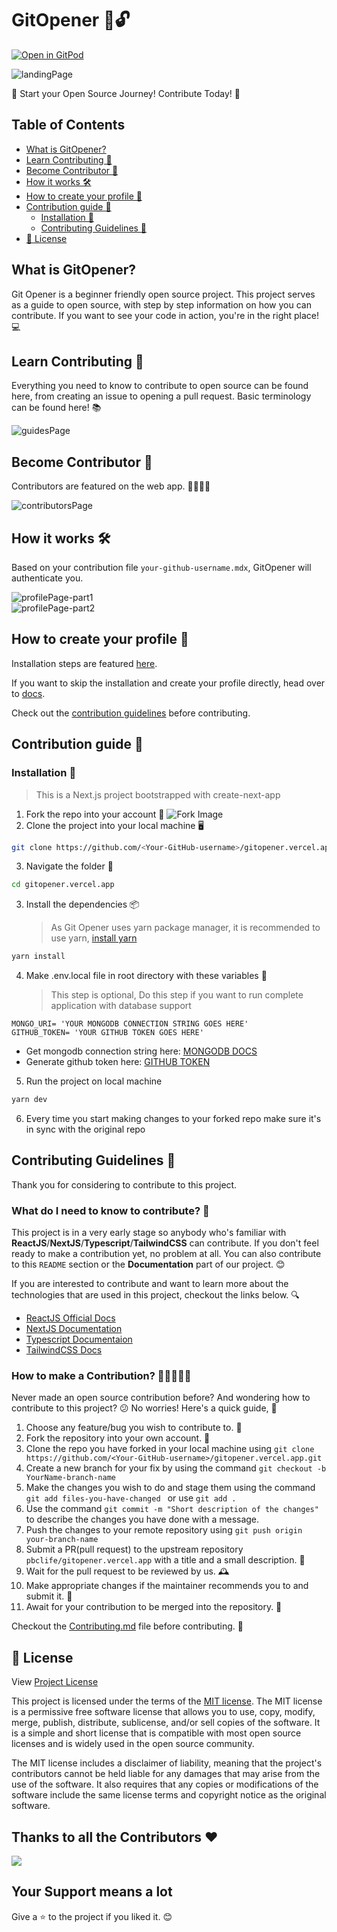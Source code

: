 # GitOpener 🚪🔓

[![Open in GitPod](https://img.shields.io/badge/Gitpod-Ready--to--Code-blue?logo=gitpod)](https://gitpod.io/#https://github.com/pbclife/gitopener.vercel.app)

![landingPage](https://user-images.githubusercontent.com/95094057/gitopener.vercel.app/public/images/readme/landingPage.png)


🚀 Start your Open Source Journey! Contribute Today! 🤝

## Table of Contents
- [What is GitOpener?](#what-is-gitopener)
- [Learn Contributing 📖](#learn-contributing-📖)
- [Become Contributor 👥](#become-contributor-👥)
- [How it works 🛠️](#how-it-works-🛠️)
- [How to create your profile 📝](#how-to-create-your-profile-📝)
- [Contribution guide 🤝](#contribution-guide-🤝)
  - [Installation 🚧](#installation-🚧)
  - [Contributing Guidelines 📜](#contributing-guidelines-📜)
- [📝 License](#📝-license)

## What is GitOpener?

Git Opener is a beginner friendly open source project. This project serves as a guide to open source, with step by step information on how you can contribute. If you want to see your code in action, you're in the right place! 💻

## Learn Contributing 📖

Everything you need to know to contribute to open source can be found here, from creating an issue to opening a pull request. Basic terminology can be found here! 📚

![guidesPage](https://user-images.githubusercontent.com/95094057/gitopener.vercel.app/public/images/readme/guidesPage.png)


## Become Contributor 👥

Contributors are featured on the web app. 👨‍💻👩‍💻

![contributorsPage](https://user-images.githubusercontent.com/95094057/gitopener.vercel.app/public/images/readme/contributorsPage.png)


## How it works 🛠️

Based on your contribution file `your-github-username.mdx`, GitOpener will authenticate you.

![profilePage-part1](https://user-images.githubusercontent.com/95094057/gitopener.vercel.app/public/images/readme/contributorsPage.png)  
![profilePage-part2](https://user-images.githubusercontent.com/95094057/gitopener.vercel.app/public/images/readme/contributorsPage2.png)


## How to create your profile 📝

Installation steps are featured [here](#installation).

If you want to skip the installation and create your profile directly, head over to [docs](docs/guides/starting-contribution/getting-started.mdx).

<!-- Description -->

Check out the [contribution guidelines](#contributing-guidelines) before contributing.

## Contribution guide 🤝

### Installation 🚧

> This is a Next.js project bootstrapped with create-next-app

1. Fork the repo into your account 🍴
   ![Fork Image](https://i.imgur.com/mNw6zxu.png)
2. Clone the project into your local machine 🖥️

```sh
git clone https://github.com/<Your-GitHub-username>/gitopener.vercel.app.git
```

3. Navigate the folder 📂

```sh
cd gitopener.vercel.app
```

3. Install the dependencies 📦
   > As Git Opener uses yarn package manager, it is recommended to use yarn, [install yarn][yarn-website]

```sh
yarn install
```

4. Make .env.local file in root directory with these variables 📁
   > This step is optional, Do this step if you want to run complete application with database support

```
MONGO_URI= 'YOUR MONGODB CONNECTION STRING GOES HERE'
GITHUB_TOKEN= 'YOUR GITHUB TOKEN GOES HERE'
```

- Get mongodb connection string here: [MONGODB DOCS][mongodb-docs]
- Generate github token here: [GITHUB TOKEN][github-token]

5. Run the project on local machine

```sh
yarn dev
```

6. Every time you start making changes to your forked repo make sure it's in sync with the original repo

## Contributing Guidelines 📜

Thank you for considering to contribute to this project.

### What do I need to know to contribute? 🤔

This project is in a very early stage so anybody who's familiar with **ReactJS**/**NextJS**/**Typescript**/**TailwindCSS** can contribute. If you don't feel ready to make a contribution yet, no problem at all. You can also contribute to this `README` section or the **Documentation** part of our project. 😊

If you are interested to contribute and want to learn more about the technologies that are used in this project, checkout the links below. 🔍


- [ReactJS Official Docs](https://reactjs.org/docs/getting-started.html)
- [NextJS Documentation](https://beta.nextjs.org/docs)
- [Typescript Documentaion](https://www.typescriptlang.org/docs/)
- [TailwindCSS Docs](https://tailwindcss.com/docs/installation)

### How to make a Contribution? 🤝👩‍💻👨‍💻

Never made an open source contribution before? And wondering how to contribute to this project? 😕 No worries! Here's a quick guide, 🚀

1. Choose any feature/bug you wish to contribute to. 🎉
2. Fork the repository into your own account. 🍴
3. Clone the repo you have forked in your local machine using `git clone https://github.com/<Your-GitHub-username>/gitopener.vercel.app.git`
4. Create a new branch for your fix by using the command `git checkout -b YourName-branch-name `
5. Make the changes you wish to do and stage them using the command `git add files-you-have-changed ` or use `git add .`
6. Use the command `git commit -m "Short description of the changes"` to describe the changes you have done with a message.
7. Push the changes to your remote repository using `git push origin your-branch-name`
8. Submit a PR(pull request) to the upstream repository `pbclife/gitopener.vercel.app` with a title and a small description. 🙏
9. Wait for the pull request to be reviewed by us. 🕰️
10. Make appropriate changes if the maintainer recommends you to and submit it. 🔄
11. Await for your contribution to be merged into the repository. 🎊

Checkout the [Contributing.md][contributing] file before contributing. 📖

<!-- ### Where can I go for help? --> 

<!-- ### Where can I go for help? -->

## 📝 License

View [Project License][license]

This project is licensed under the terms of the [MIT license](https://opensource.org/license/mit/). The MIT license is a permissive free software license that allows you to use, copy, modify, merge, publish, distribute, sublicense, and/or sell copies of the software. It is a simple and short license that is compatible with most open source licenses and is widely used in the open source community.

The MIT license includes a disclaimer of liability, meaning that the project's contributors cannot be held liable for any damages that may arise from the use of the software. It also requires that any copies or modifications of the software include the same license terms and copyright notice as the original software.

## Thanks to all the Contributors ❤️

<a href = "https://github.com/pbclife/gitopener.vercel.app/graphs/contributors">
  <img src = "https://contrib.rocks/image?repo=pbclife/gitopener.vercel.app"/>
</a>

## Your Support means a lot

Give a ⭐ to the project if you liked it. 😊

[yarn-website]: https://classic.yarnpkg.com/lang/en/docs/install/#debian-stable
[mongodb-docs]: https://www.mongodb.com/docs/compass/current/connect
[github-token]: https://github.com/settings/tokens
[contributing]: https://github.com/pbclife/gitopener.vercel.app/blob/main/CONTRIBUTING.md
[license]: https://github.com/pbclife/gitopener.vercel.app/blob/main/LICENCE
